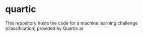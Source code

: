 # quartic
This repository hosts the code for a machine learning challenge (classification) provided by Quartic.ai

